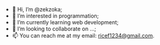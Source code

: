 - 👋 Hi, I’m @zekzoka;
- 👀 I’m interested in programmation;
- 🌱 I’m currently learning web development;
- 💞️ I’m looking to collaborate on ...;
- 📫 You can reach me at my email: ricef1234@gmail.com.
<!---imp_link:https://mega.nz/folder/k5MDXBQD#16OffIi1DCOqZXEJaabdlw--->

<!---
zekzoka/zekzoka is a ✨ special ✨ repository because its `README.md` (this file) appears on your GitHub profile.
You can click the Preview link to take a look at your changes.
--->
